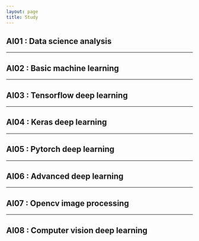 ```yaml
---
layout: page
title: Study
---
```


## AI01 : Data science analysis



---

## AI02 : Basic machine learning



---

## AI03 : Tensorflow deep learning



---

## AI04 : Keras deep learning



---

## AI05 : Pytorch deep learning



---

## AI06 : Advanced deep learning



---

## AI07 : Opencv image processing



---

## AI08 : Computer vision deep learning


